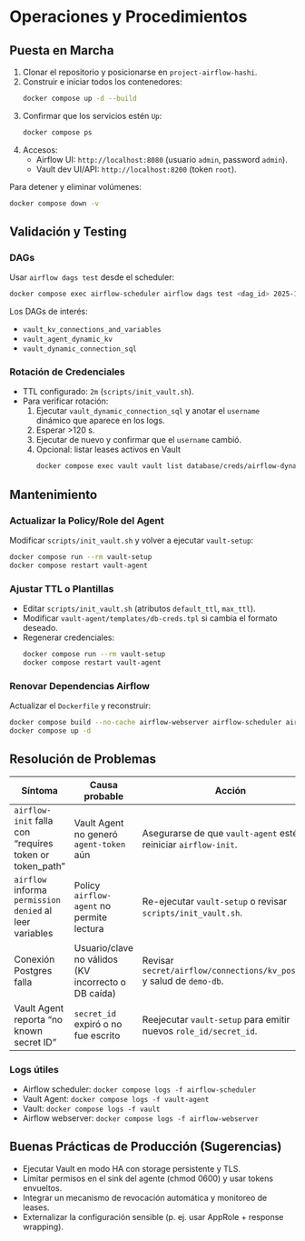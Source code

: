 # Operaciones y Procedimientos

## Puesta en Marcha

1. Clonar el repositorio y posicionarse en `project-airflow-hashi`.
2. Construir e iniciar todos los contenedores:
   ```bash
   docker compose up -d --build
   ```
3. Confirmar que los servicios estén `Up`:
   ```bash
   docker compose ps
   ```
4. Accesos:
   - Airflow UI: `http://localhost:8080` (usuario `admin`, password `admin`).
   - Vault dev UI/API: `http://localhost:8200` (token `root`).

Para detener y eliminar volúmenes:
```bash
docker compose down -v
```

## Validación y Testing

### DAGs
Usar `airflow dags test` desde el scheduler:
```bash
docker compose exec airflow-scheduler airflow dags test <dag_id> 2025-10-17
```
Los DAGs de interés:
- `vault_kv_connections_and_variables`
- `vault_agent_dynamic_kv`
- `vault_dynamic_connection_sql`

### Rotación de Credenciales
- TTL configurado: `2m` (`scripts/init_vault.sh`).
- Para verificar rotación:
  1. Ejecutar `vault_dynamic_connection_sql` y anotar el `username` dinámico que
     aparece en los logs.
  2. Esperar >120 s.
  3. Ejecutar de nuevo y confirmar que el `username` cambió.
  4. Opcional: listar leases activos en Vault
     ```bash
     docker compose exec vault vault list database/creds/airflow-dynamic-read
     ```

## Mantenimiento

### Actualizar la Policy/Role del Agent
Modificar `scripts/init_vault.sh` y volver a ejecutar `vault-setup`:
```bash
docker compose run --rm vault-setup
docker compose restart vault-agent
```

### Ajustar TTL o Plantillas
- Editar `scripts/init_vault.sh` (atributos `default_ttl`, `max_ttl`).
- Modificar `vault-agent/templates/db-creds.tpl` si cambia el formato deseado.
- Regenerar credenciales:
  ```bash
  docker compose run --rm vault-setup
  docker compose restart vault-agent
  ```

### Renovar Dependencias Airflow
Actualizar el `Dockerfile` y reconstruir:
```bash
docker compose build --no-cache airflow-webserver airflow-scheduler airflow-init
docker compose up -d
```

## Resolución de Problemas

| Síntoma | Causa probable | Acción |
|---------|----------------|--------|
| `airflow-init` falla con “requires token or token_path” | Vault Agent no generó `agent-token` aún | Asegurarse de que `vault-agent` esté `Up` y reiniciar `airflow-init`. |
| `airflow` informa `permission denied` al leer variables | Policy `airflow-agent` no permite lectura | Re-ejecutar `vault-setup` o revisar `scripts/init_vault.sh`. |
| Conexión Postgres falla | Usuario/clave no válidos (KV incorrecto o DB caída) | Revisar `secret/airflow/connections/kv_postgres` y salud de `demo-db`. |
| Vault Agent reporta “no known secret ID” | `secret_id` expiró o no fue escrito | Reejecutar `vault-setup` para emitir nuevos `role_id/secret_id`. |

### Logs útiles
- Airflow scheduler: `docker compose logs -f airflow-scheduler`
- Vault Agent: `docker compose logs -f vault-agent`
- Vault: `docker compose logs -f vault`
- Airflow webserver: `docker compose logs -f airflow-webserver`

## Buenas Prácticas de Producción (Sugerencias)
- Ejecutar Vault en modo HA con storage persistente y TLS.
- Limitar permisos en el sink del agente (chmod 0600) y usar tokens envueltos.
- Integrar un mecanismo de revocación automática y monitoreo de leases.
- Externalizar la configuración sensible (p. ej. usar AppRole + response wrapping).
